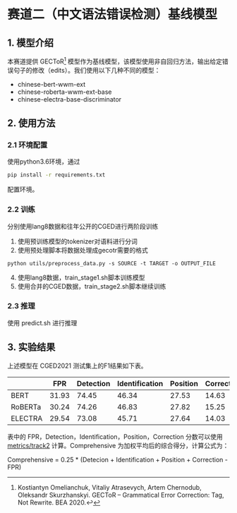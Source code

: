 # 赛道二（中文语法错误检测）基线模型

## 1. 模型介绍

本赛道提供 GECToR[^1] 模型作为基线模型，该模型使用非自回归方法，输出给定错误句子的修改（edits）。我们使用以下几种不同的模型：

- chinese-bert-wwm-ext
- chinese-roberta-wwm-ext-base
- chinese-electra-base-discriminator

## 2. 使用方法

### 2.1 环境配置

使用python3.6环境，通过

~~~~bash
pip install -r requirements.txt
~~~~

配置环境。

### 2.2 训练

分别使用lang8数据和往年公开的CGED进行两阶段训练

1. 使用预训练模型的tokenizer对语料进行分词
3. 使用预处理脚本将数据处理成gecotr需要的格式  
```
python utils/preprocess_data.py -s SOURCE -t TARGET -o OUTPUT_FILE
```
4. 使用lang8数据，train_stage1.sh脚本训练模型
5. 使用合并的CGED数据，train_stage2.sh脚本继续训练 

### 2.3 推理

使用 predict.sh 进行推理

## 3. 实验结果

上述模型在 CGED2021 测试集上的F1结果如下表。

|         | FPR   | Detection | Identification | Position | Correction | Comprehensive |
| ------- | ----- | --------- | -------------- | -------- | ---------- | ------------- |
| BERT    | 31.93 | 74.45     | 46.34          | 27.53    | 14.63      | 32.83         |
| RoBERTa | 30.24 | 74.26     | 46.83          | 27.82    | 15.25      | 33.48         |
| ELECTRA | 29.54 | 73.08     | 45.71          | 27.64    | 14.03      | 32.73         |

表中的 FPR，Detection，Identification，Position，Correction 分数可以使用 [metrics/track2](https://github.com/blcuicall/CCL2022-CLTC/tree/main/metrics/track2) 计算。Comprehensive 为加权平均后的综合得分，计算公式为：

Comprehensive = 0.25 * (Detecion + Identification + Position + Correction - FPR)

[^1]:Kostiantyn Omelianchuk, Vitaliy Atrasevych, Artem Chernodub, Oleksandr Skurzhanskyi.  GECToR – Grammatical Error Correction: Tag, Not Rewrite. BEA 2020.↩